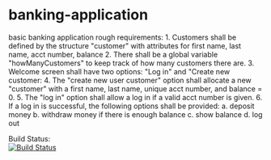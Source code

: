 # banking-application
basic banking application
rough requirements:
    1. Customers shall be defined by the structure "customer" with attributes for first name, last name, acct number, balance
    2. There shall be a global variable "howManyCustomers" to keep track of how many customers there are.
    3. Welcome screen shall have two options: "Log in" and "Create new customer:
    4. The "create new user customer" option shall allocate a new "customer" with a first name, last name, unique acct number,
       and balance = 0.
    5. The "log in" option shall allow a log in if a valid acct number is given.
    6. If a log in is successful, the following options shall be provided:
        a. deposit money
        b. withdraw money if there is enough balance
        c. show balance
        d. log out
    
Build Status:    
[![Build Status](https://travis-ci.com/Erick-D-S/banking-application.svg?branch=master)](https://travis-ci.com/Erick-D-S/banking-application)
  

